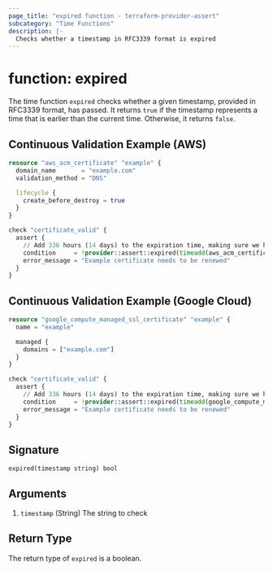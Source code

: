 ```yaml
---
page_title: "expired function - terraform-provider-assert"
subcategory: "Time Functions"
description: |-
  Checks whether a timestamp in RFC3339 format is expired
---
```


# function: expired



The time function `expired` checks whether a given timestamp, provided in RFC3339 format, has passed. It returns `true` if the timestamp represents a time that is earlier than the current time. Otherwise, it returns `false`.

## Continuous Validation Example (AWS)

```terraform
resource "aws_acm_certificate" "example" {
  domain_name       = "example.com"
  validation_method = "DNS"

  lifecycle {
    create_before_destroy = true
  }
}

check "certificate_valid" {
  assert {
    // Add 336 hours (14 days) to the expiration time, making sure we have enough time to renew the certificate
    condition     = !provider::assert::expired(timeadd(aws_acm_certificate.example.not_after, "336h"))
    error_message = "Example certificate needs to be renewed"
  }
}
```

## Continuous Validation Example (Google Cloud)

```terraform
resource "google_compute_managed_ssl_certificate" "example" {
  name = "example"

  managed {
    domains = ["example.com"]
  }
}

check "certificate_valid" {
  assert {
    // Add 336 hours (14 days) to the expiration time, making sure we have enough time to renew the certificate
    condition     = !provider::assert::expired(timeadd(google_compute_managed_ssl_certificate.example.expire_time, "336h"))
    error_message = "Example certificate needs to be renewed"
  }
}
```

## Signature

<!-- signature generated by tfplugindocs -->
```text
expired(timestamp string) bool
```

## Arguments

<!-- arguments generated by tfplugindocs -->
1. `timestamp` (String) The string to check


## Return Type

The return type of `expired` is a boolean.
